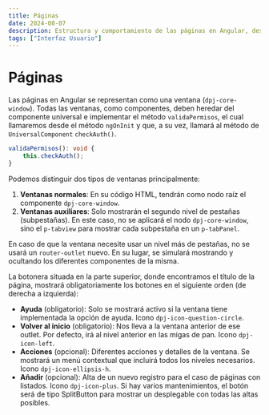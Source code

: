 ```yaml
---
title: Páginas
date: 2024-08-07
description: Estructura y comportamiento de las páginas en Angular, describiendo los tipos de ventanas, la herencia de componentes, y la disposición y funcionalidad de los botones en la interfaz de usuario
tags: ["Interfaz Usuario"]
---
```



# Páginas

Las páginas en Angular se representan como una ventana (`dpj-core-window`). Todas las ventanas, como componentes, deben heredar del componente universal e implementar el método `validaPermisos`, el cual llamaremos desde el método `ngOnInit` y que, a su vez, llamará al método de `UniversalComponent` `checkAuth()`.

```typescript
validaPermisos(): void { 
    this.checkAuth(); 
}
```

Podemos distinguir dos tipos de ventanas principalmente:
1. **Ventanas normales**: En su código HTML, tendrán como nodo raíz el componente `dpj-core-window`.
2. **Ventanas auxiliares**: Solo mostrarán el segundo nivel de pestañas (subpestañas). En este caso, no se aplicará el nodo `dpj-core-window`, sino el `p-tabview` para mostrar cada subpestaña en un `p-tabPanel`.

En caso de que la ventana necesite usar un nivel más de pestañas, no se usará un `router-outlet` nuevo. En su lugar, se simulará mostrando y ocultando los diferentes componentes de la misma.

La botonera situada en la parte superior, donde encontramos el título de la página, mostrará obligatoriamente los botones en el siguiente orden (de derecha a izquierda):
- **Ayuda** (obligatorio): Solo se mostrará activo si la ventana tiene implementada la opción de ayuda. Icono `dpj-icon-question-circle`.
- **Volver al inicio** (obligatorio): Nos lleva a la ventana anterior de ese outlet. Por defecto, irá al nivel anterior en las migas de pan. Icono `dpj-icon-left`.
- **Acciones** (opcional): Diferentes acciones y detalles de la ventana. Se mostrará un menú contextual que incluirá todos los niveles necesarios. Icono `dpj-icon-ellipsis-h`.
- **Añadir** (opcional): Alta de un nuevo registro para el caso de páginas con listados. Icono `dpj-icon-plus`. Si hay varios mantenimientos, el botón será de tipo SplitButton para mostrar un desplegable con todas las altas posibles.

